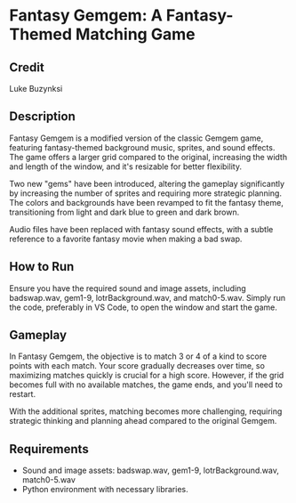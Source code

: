 # Fantasy Gemgem: A Fantasy-Themed Matching Game

## Credit
Luke Buzynksi

## Description
Fantasy Gemgem is a modified version of the classic Gemgem game, featuring fantasy-themed background music, sprites, and sound effects. The game offers a larger grid compared to the original, increasing the width and length of the window, and it's resizable for better flexibility. 

Two new "gems" have been introduced, altering the gameplay significantly by increasing the number of sprites and requiring more strategic planning. The colors and backgrounds have been revamped to fit the fantasy theme, transitioning from light and dark blue to green and dark brown. 

Audio files have been replaced with fantasy sound effects, with a subtle reference to a favorite fantasy movie when making a bad swap.

## How to Run
Ensure you have the required sound and image assets, including badswap.wav, gem1-9, lotrBackground.wav, and match0-5.wav. Simply run the code, preferably in VS Code, to open the window and start the game.

## Gameplay
In Fantasy Gemgem, the objective is to match 3 or 4 of a kind to score points with each match. Your score gradually decreases over time, so maximizing matches quickly is crucial for a high score. However, if the grid becomes full with no available matches, the game ends, and you'll need to restart.

With the additional sprites, matching becomes more challenging, requiring strategic thinking and planning ahead compared to the original Gemgem.

## Requirements
- Sound and image assets: badswap.wav, gem1-9, lotrBackground.wav, match0-5.wav
- Python environment with necessary libraries.

